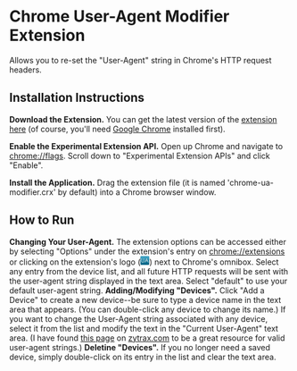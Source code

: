 Chrome User-Agent Modifier Extension
====================================

Allows you to re-set the "User-Agent" string in Chrome's HTTP request headers.

Installation Instructions
-------------------------

**Download the Extension.** You can get the latest version of the <a href="https://raw.github.com/jugglinmike/chrome-user-agent/master/chrome-user-agent.crx">extension here</a> (of course, you'll need <a href="http://www.google.com/chrome">Google Chrome</a> installed first).</p>
**Enable the Experimental Extension API.** Open up Chrome and navigate to <a href="chrome://flags">chrome://flags</a>. Scroll down to "Experimental Extension APIs" and click "Enable".</p>
**Install the Application.** Drag the extension file (it is named 'chrome-ua-modifier.crx' by default) into a Chrome browser window.</p>

How to Run
----------

**Changing Your User-Agent.** The extension options can be accessed either by selecting "Options" under the extension's entry on <a href="chrome://extensions">chrome://extensions</a> or clicking on the extension's logo (<img src="icon16.png" />) next to Chrome's omnibox. Select any entry from the device list, and all future HTTP requests will be sent with the user-agent string displayed in the text area. Select "default" to use your default user-agent string.
**Adding/Modifying "Devices".** Click "Add a Device" to create a new device--be sure to type a device name in the text area that appears. (You can double-click any device to change its name.) If you want to change the User-Agent string associated with any device, select it from the list and modify the text in the "Current User-Agent" text area. (I have found <a href="http://www.zytrax.com/tech/web/browser_ids.htm">this page</a> on <a href="http://www.zytrax.com/">zytrax.com</a> to be a great resource for valid user-agent strings.)
**Deletine "Devices".** If you no longer need a saved device, simply double-click on its entry in the list and clear the text area.